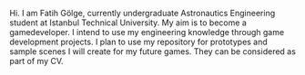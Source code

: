 Hi. I am Fatih Gölge, currently undergraduate Astronautics Engineering student at Istanbul Technical University.
My aim is to become a gamedeveloper. I intend to use my engineering knowledge through game development projects.
I plan to use my repository for prototypes and sample scenes I will create for my future games.
They can be considered as part of my CV.

<!---
fgolge/fgolge is a ✨ special ✨ repository because its `README.md` (this file) appears on your GitHub profile.
You can click the Preview link to take a look at your changes.
--->
